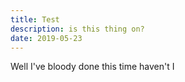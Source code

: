 ```yaml
---
title: Test
description: is this thing on?
date: 2019-05-23
---
```


Well I've bloody done this time haven't I
